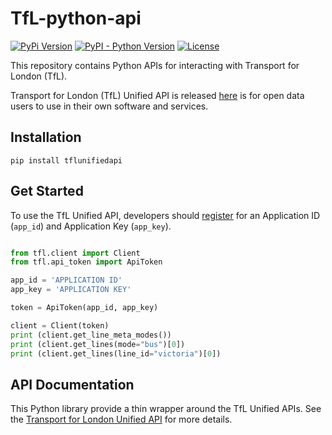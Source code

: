 # TfL-python-api

[![PyPi Version](https://img.shields.io/pypi/v/sfctl.svg)](https://pypi.org/project/tflunifiedapi/)
[![PyPI - Python Version](https://img.shields.io/pypi/pyversions/sfctl.svg)](https://pypi.org/project/tflunifiedapi/)
[![License](https://img.shields.io/pypi/l/sfctl.svg)](https://github.com/dhilmathy/TfL-python-api/blob/master/LICENSE)

This repository contains Python APIs for interacting with Transport for London (TfL).

Transport for London (TfL) Unified API is released [here](https://api.tfl.gov.uk/) is for open data users to use in their own software and services.

## Installation

```pip install tflunifiedapi```

## Get Started

To use the TfL Unified API, developers should [register](https://api-portal.tfl.gov.uk/) for an Application ID (`app_id`) and Application Key (`app_key`).

```python

from tfl.client import Client
from tfl.api_token import ApiToken

app_id = 'APPLICATION ID'
app_key = 'APPLICATION KEY'

token = ApiToken(app_id, app_key)

client = Client(token)
print (client.get_line_meta_modes())
print (client.get_lines(mode="bus")[0])
print (client.get_lines(line_id="victoria")[0])

```

## API Documentation

This Python library provide a thin wrapper around the TfL Unified APIs. See the [Transport for London Unified API](https://api.tfl.gov.uk/) for more details.
